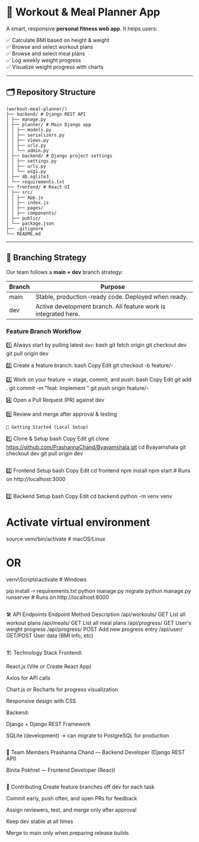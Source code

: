 ﻿# 💪 Workout & Meal Planner App

A smart, responsive **personal fitness web app**. It helps users:

✅ Calculate BMI based on height & weight  
✅ Browse and select workout plans  
✅ Browse and select meal plans  
✅ Log weekly weight progress  
✅ Visualize weight progress with charts  

---

## 🗂️ Repository Structure

```
(workout-meal-planner/)
├── backend/ # Django REST API
│ ├── manage.py
│ ├── planner/ # Main Django app
│ │ ├── models.py
│ │ ├── serializers.py
│ │ ├── views.py
│ │ ├── urls.py
│ │ └── admin.py
│ ├── backend/ # Django project settings
│ │ ├── settings.py
│ │ ├── urls.py
│ │ └── wsgi.py
│ ├── db.sqlite3
│ └── requirements.txt
├── frontend/ # React UI
│ ├── src/
│ │ ├── App.js
│ │ ├── index.js
│ │ ├── pages/
│ │ ├── components/
│ ├── public/
│ └── package.json
├── .gitignore
└── README.md
```
---

## 🌱 Branching Strategy

Our team follows a **main + dev** branch strategy:

| Branch | Purpose |
|--------|---------|
| main   | Stable, production-ready code. Deployed when ready. |
| dev    | Active development branch. All feature work is integrated here. |

### Feature Branch Workflow

1️⃣ Always start by pulling latest `dev`:
bash
git fetch origin
git checkout dev
git pull origin dev

2️⃣ Create a feature branch:
bash
Copy
Edit
git checkout -b feature/<your-name>-<task>

3️⃣ Work on your feature → stage, commit, and push:
bash
Copy
Edit
git add .
git commit -m "feat: Implement <brief description>"
git push origin feature/<your-name>-<task>

4️⃣ Open a Pull Request (PR) against dev

5️⃣ Review and merge after approval & testing
```
🚀 Getting Started (Local Setup)
```
1️⃣ Clone & Setup
bash
Copy
Edit
git clone https://github.com/PrashannaChand/Byayamshala.git
cd Byayamshala
git checkout dev
git pull origin dev
```
```
2️⃣ Frontend Setup
bash
Copy
Edit
cd frontend
npm install
npm start      # Runs on http://localhost:3000
```
```
3️⃣ Backend Setup
bash
Copy
Edit
cd backend
python -m venv venv

# Activate virtual environment
source venv/bin/activate    # macOS/Linux
# OR
venv\Scripts\activate       # Windows

pip install -r requirements.txt
python manage.py migrate
python manage.py runserver  # Runs on http://localhost:8000
```
```
🛠️ API Endpoints
Endpoint	Method	Description
/api/workouts/	GET	List all workout plans
/api/meals/	GET	List all meal plans
/api/progress/	GET	User's weight progress
/api/progress/	POST	Add new progress entry
/api/user/	GET/POST	User data (BMI info, etc)
```
```
🏗️ Technology Stack
Frontend:

React.js (Vite or Create React App)

Axios for API calls

Chart.js or Recharts for progress visualization

Responsive design with CSS

Backend:

Django + Django REST Framework

SQLite (development) → can migrate to PostgreSQL for production
```
```
🤝 Team Members
Prashanna Chand — Backend Developer (Django REST API)

Binita Pokhrel — Frontend Developer (React)
```
```
🤝 Contributing
Create feature branches off dev for each task

Commit early, push often, and open PRs for feedback

Assign reviewers, test, and merge only after approval

Keep dev stable at all times

Merge to main only when preparing release builds

```
